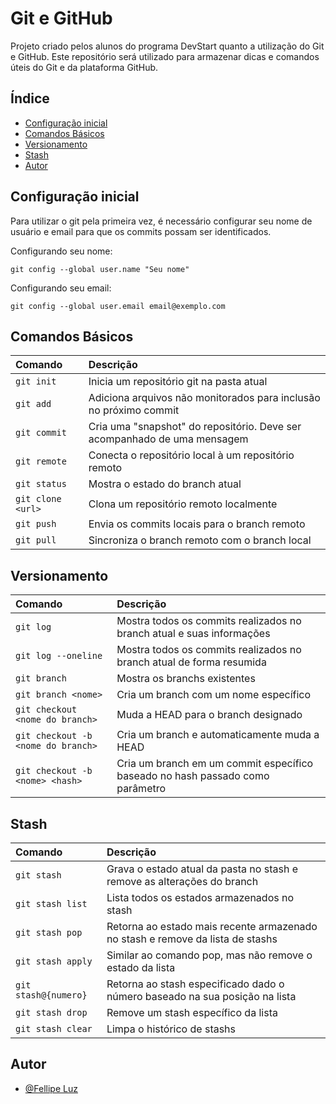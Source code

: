 
# Git e GitHub

Projeto criado pelos alunos do programa DevStart quanto a utilização do Git e GitHub. Este repositório será utilizado para armazenar dicas e comandos úteis do Git e da plataforma GitHub.


## Índice

- [Configuração inicial](#configuração-inicial)
- [Comandos Básicos](#comandos-básicos)
- [Versionamento](#versionamento)
- [Stash](#stash)
- [Autor](#autor)

## Configuração inicial

Para utilizar o git pela primeira vez, é necessário configurar seu nome de usuário e email para que os commits possam ser identificados.

Configurando seu nome:
```
git config --global user.name "Seu nome"
```

Configurando seu email:
```
git config --global user.email email@exemplo.com
```

## Comandos Básicos

| Comando     | Descrição                           |
| :---------- | :---------------------------------- |
| `git init` | Inicia um repositório git na pasta atual |
| `git add` | Adiciona arquivos não monitorados para inclusão no próximo commit |
| `git commit` | Cria uma "snapshot" do repositório. Deve ser acompanhado de uma mensagem |
| `git remote` | Conecta o repositório local à um repositório remoto |
| `git status` | Mostra o estado do branch atual |
| `git clone <url>` | Clona um repositório remoto localmente |
| `git push` | Envia os commits locais para o branch remoto |
| `git pull` | Sincroniza o branch remoto com o branch local |

## Versionamento

| Comando    | Descrição                  |
|:-----------|:---------------------------|
| `git log `| Mostra todos os commits realizados no branch atual e suas informações |
| `git log --oneline`| Mostra todos os commits realizados no branch atual de forma resumida |
| `git branch` | Mostra os branchs existentes |
| `git branch <nome>` | Cria um branch com um nome específico |
| `git checkout <nome do branch>` | Muda a HEAD para o branch designado |
| `git checkout -b <nome do branch>` | Cria um branch e automaticamente muda a HEAD |
| `git checkout -b <nome> <hash>` | Cria um branch em um commit específico baseado no hash passado como parâmetro |

## Stash

| Comando          | Descrição                           |
| :--------------- | :---------------------------------- |
| `git stash` | Grava o estado atual da pasta no stash e remove as alterações do branch |
| `git stash list` | Lista todos os estados armazenados no stash |
| `git stash pop` | Retorna ao estado mais recente armazenado no stash e remove da lista de stashs |
| `git stash apply` | Similar ao comando pop, mas não remove o estado da lista |
| `git stash@{numero}` | Retorna ao stash especificado dado o número baseado na sua posição na lista |
| `git stash drop` | Remove um stash específico da lista |
| `git stash clear` | Limpa o histórico de stashs |


## Autor

- [@Fellipe Luz](https://www.github.com/chulipinho)

